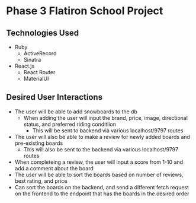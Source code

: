 # Phase 3 Flatiron School Project 

## Technologies Used

* Ruby
  * ActiveRecord
  * Sinatra
* React.js
  * React Router
  * MaterialUI


## Desired User Interactions

* The user will be able to add snowboards to the db
  * When adding the user will input the brand, price, image, directional status, and preferred riding conditiion
    * This will be sent to backend via various localhost/9797 routes
* The user will also be able to make a review for newly added boards and pre-existing boards
  * This will also be sent to the backend via various localhost/9797 routes
* When completeing a review, the user will input a score from 1-10 and add a comment about the board
* The user will be able to sort the boards based on number of reviews, best rating, and price
* Can sort the boards on the backend, and send a different fetch request on the frontend to the endpoint that has the boards in the desired order
